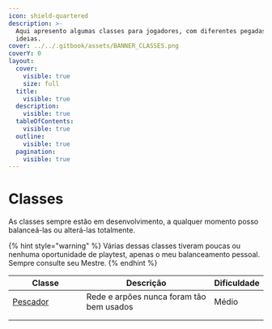 ```yaml
---
icon: shield-quartered
description: >-
  Aqui apresento algumas classes para jogadores, com diferentes pegadas e
  ideias.
cover: ../../.gitbook/assets/BANNER_CLASSES.png
coverY: 0
layout:
  cover:
    visible: true
    size: full
  title:
    visible: true
  description:
    visible: true
  tableOfContents:
    visible: true
  outline:
    visible: true
  pagination:
    visible: true
---
```


# Classes

As classes sempre estão em desenvolvimento, a qualquer momento posso balanceá-las ou alterá-las totalmente.

{% hint style="warning" %}
Várias dessas classes tiveram poucas ou nenhuma oportunidade de playtest, apenas o meu balanceamento pessoal. Sempre consulte seu Mestre.
{% endhint %}

<table><thead><tr><th width="193">Classe</th><th width="406">Descrição</th><th>Dificuldade</th></tr></thead><tbody><tr><td><a href="https://github.com/gevuz/BauDoDoppler1/blob/488b08175cc778909a66f68fdc093d6b21d736a8/classes/Pescador.md">Pescador</a></td><td>Rede e arpões nunca foram tão bem usados</td><td>Médio</td></tr><tr><td></td><td></td><td></td></tr><tr><td></td><td></td><td></td></tr></tbody></table>

